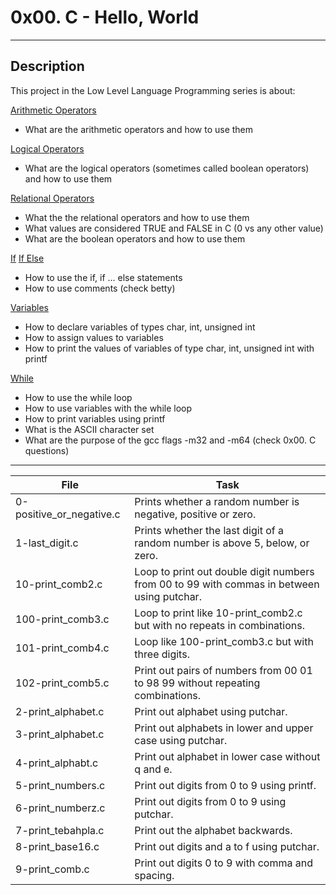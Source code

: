 # 0x00. C - Hello, World
---
## Description

This project in the Low Level Language Programming series is about:

[Arithmetic Operators](https://www.tutorialspoint.com/cprogramming/c_arithmetic_operators.htm)
* What are the arithmetic operators and how to use them

[Logical Operators](https://fresh2refresh.com/c-programming/c-operators-expressions/c-logical-operators/)
* What are the logical operators (sometimes called boolean operators) and how to use them

[Relational Operators](https://www.tutorialspoint.com/cprogramming/c_relational_operators.htm)
* What the the relational operators and how to use them
* What values are considered TRUE and FALSE in C (0 vs any other value)
* What are the boolean operators and how to use them

[If](https://www.cprogramming.com/tutorial/c/lesson2.html) [If Else](https://www.tutorialspoint.com/cprogramming/if_else_statement_in_c.htm)
* How to use the if, if ... else statements
* How to use comments (check betty)

[Variables](http://publications.gbdirect.co.uk/c_book/chapter2/keywords_and_identifiers.html)
* How to declare variables of types char, int, unsigned int
* How to assign values to variables
* How to print the values of variables of type char, int, unsigned int with printf

[While](https://www.youtube.com/watch?v=Ju1LYO9pkaI)
* How to use the while loop
* How to use variables with the while loop
* How to print variables using printf
* What is the ASCII character set
* What are the purpose of the gcc flags -m32 and -m64 (check 0x00. C questions)

---
File | Task
---|---
0-positive_or_negative.c | Prints whether a random number is negative, positive or zero.
1-last_digit.c | Prints whether the last digit of a random number is above 5, below, or zero.
10-print_comb2.c | Loop to print out double digit numbers from 00 to 99 with commas in between using putchar.
100-print_comb3.c | Loop to print like 10-print_comb2.c but with no repeats in combinations.
101-print_comb4.c | Loop like 100-print_comb3.c but with three digits.
102-print_comb5.c | Print out pairs of numbers from 00 01 to 98 99 without repeating combinations.
2-print_alphabet.c | Print out alphabet using putchar.
3-print_alphabet.c | Print out alphabets in lower and upper case using putchar.
4-print_alphabt.c | Print out alphabet in lower case without q and e.
5-print_numbers.c | Print out digits from 0 to 9 using printf.
6-print_numberz.c | Print out digits from 0 to 9 using putchar.
7-print_tebahpla.c | Print out the alphabet backwards.
8-print_base16.c | Print out digits and a to f using putchar.
9-print_comb.c | Print out digits 0 to 9 with comma and spacing.
